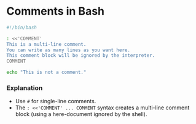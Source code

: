# Comments in Bash

```bash
#!/bin/bash

: <<'COMMENT'
This is a multi-line comment.
You can write as many lines as you want here.
This comment block will be ignored by the interpreter.
COMMENT

echo "This is not a comment."
```

### Explanation
- Use `#` for single-line comments.
- The `: <<'COMMENT' ... COMMENT` syntax creates a multi-line comment block (using a here-document ignored by the shell).
